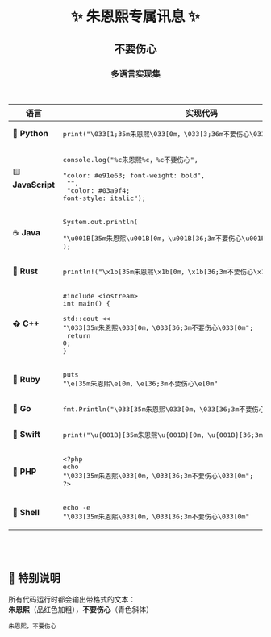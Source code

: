 <!-- 顶部标题区 -->
<div align="center">
  
# ✨ 朱恩熙专属讯息 ✨
## 不要伤心
### 多语言实现集


</div>

<br>

<!-- 多语言展示区 -->
<div align="center">
  
| 语言 | 实现代码 |
|------|----------|
| 🐍 **Python** | <pre lang="python">print("\033[1;35m朱恩熙\033[0m，\033[3;36m不要伤心\033[0m")</pre> |
| 🟨 **JavaScript** | <pre lang="javascript">console.log("%c朱恩熙%c，%c不要伤心", <br>  "color: #e91e63; font-weight: bold", <br>  "", <br>  "color: #03a9f4; font-style: italic");</pre> |
| ☕ **Java** | <pre lang="java">System.out.println(<br>  "\u001B[35m朱恩熙\u001B[0m，\u001B[36;3m不要伤心\u001B[0m"<br>);</pre> |
| 🦀 **Rust** | <pre lang="rust">println!("\x1b[35m朱恩熙\x1b[0m，\x1b[36;3m不要伤心\x1b[0m");</pre> |
| � **C++** | <pre lang="cpp">#include &lt;iostream&gt;<br>int main() {<br>    std::cout << "\033[35m朱恩熙\033[0m，\033[36;3m不要伤心\033[0m";<br>    return 0;<br>}</pre> |
| 💎 **Ruby** | <pre lang="ruby">puts "\e[35m朱恩熙\e[0m，\e[36;3m不要伤心\e[0m"</pre> |
| 🐹 **Go** | <pre lang="go">fmt.Println("\033[35m朱恩熙\033[0m，\033[36;3m不要伤心\033[0m")</pre> |
| 🍎 **Swift** | <pre lang="swift">print("\u{001B}[35m朱恩熙\u{001B}[0m，\u{001B}[36;3m不要伤心\u{001B}[0m")</pre> |
| 🐘 **PHP** | <pre lang="php">&lt;?php<br>echo "\033[35m朱恩熙\033[0m，\033[36;3m不要伤心\033[0m";<br>?></pre> |
| 🐚 **Shell** | <pre lang="bash">echo -e "\033[35m朱恩熙\033[0m，\033[36;3m不要伤心\033[0m"</pre> |

</div>

<br>

<div align="center">
</div>

<br>

## 🌟 特别说明

所有代码运行时都会输出带格式的文本：  
**朱恩熙**（品红色加粗），**不要伤心**（青色斜体）

```plaintext
朱恩熙，不要伤心
